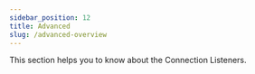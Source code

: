 ```yaml
---
sidebar_position: 12
title: Advanced
slug: /advanced-overview
---
```


This section helps you to know about the Connection Listeners.
